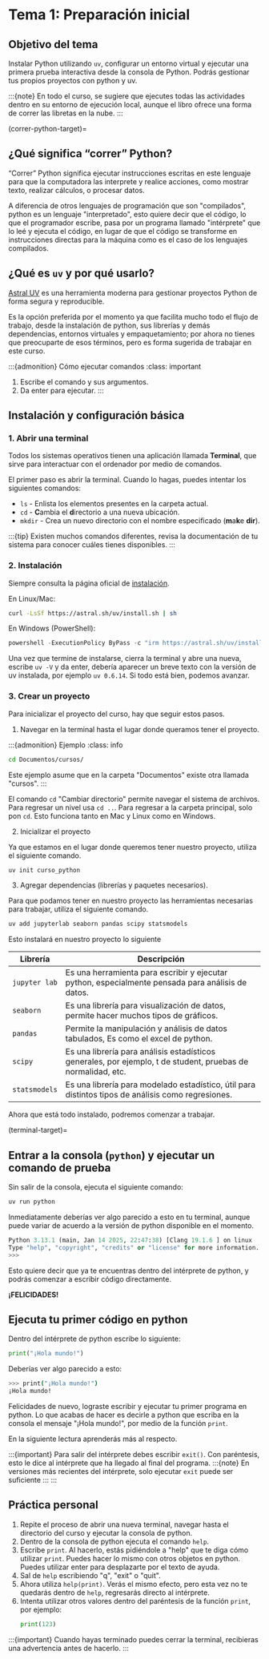 # Tema 1: Preparación inicial

## Objetivo del tema
Instalar Python utilizando `uv`, configurar un entorno virtual y ejecutar una primera prueba interactiva desde la consola de Python. Podrás gestionar tus propios proyectos con python y uv. 

:::{note}
En todo el curso, se sugiere que ejecutes todas las actividades dentro en su entorno de ejecución local, aunque el libro ofrece una forma de correr las libretas en la nube.
:::

(correr-python-target)=
## ¿Qué significa “correr” Python?

“Correr” Python significa ejecutar instrucciones escritas en este lenguaje para que la computadora las interprete y realice acciones, como mostrar texto, realizar cálculos, o procesar datos.

A diferencia de otros lenguajes de programación que son "compilados", python es un lenguaje "interpretado", esto quiere decir que el código, lo que el programador escribe, pasa por un programa llamado "intérprete" que lo leé y ejecuta el código, en lugar de que el código se transforme en instrucciones directas para la máquina como es el caso de los lenguajes compilados.


## ¿Qué es `uv` y por qué usarlo?

[Astral UV](https://docs.astral.sh/uv/) es una herramienta moderna para gestionar proyectos Python de forma segura y reproducible.

Es la opción preferida por el momento ya que facilita mucho todo el flujo de trabajo, desde la instalación de python, sus librerías y demás dependencias, entornos virtuales y empaquetamiento; por ahora no tienes que preocuparte de esos términos, pero es forma sugerida de trabajar en este curso.


:::{admonition} Cómo ejecutar comandos
:class: important
1. Escribe el comando y sus argumentos.
2. Da enter para ejecutar.
:::

## Instalación y configuración básica

### 1. Abrir una terminal

Todos los sistemas operativos tienen una aplicación llamada **Terminal**, que sirve para interactuar con el ordenador por medio de comandos.

El primer paso es abrir la terminal. Cuando lo hagas, puedes intentar los siguientes comandos:

- `ls` - Enlista los elementos presentes en la carpeta actual.
- `cd` - **C**ambia el **d**irectorio a una nueva ubicación.
- `mkdir` - Crea un nuevo directorio con el nombre especificado (**m**a**k**e **dir**).

:::{tip}
Existen muchos comandos diferentes, revisa la documentación de tu sistema para conocer cuáles tienes disponibles.
:::

### 2. Instalación

Siempre consulta la página oficial de [instalación](https://docs.astral.sh/uv/getting-started/installation/).

En Linux/Mac:

```bash
curl -LsSf https://astral.sh/uv/install.sh | sh
```

En Windows (PowerShell):

```powershell
powershell -ExecutionPolicy ByPass -c "irm https://astral.sh/uv/install.ps1 | iex"
```

Una vez que termine de instalarse, cierra la terminal y abre una nueva, escribe `uv -V` y da enter, debería aparecer un breve texto con la versión de uv instalada, por ejemplo `uv 0.6.14`. Si todo está bien, podemos avanzar.

### 3. Crear un proyecto

Para inicializar el proyecto del curso, hay que seguir estos pasos.

1. Navegar en la terminal hasta el lugar donde queramos tener el proyecto.


:::{admonition} Ejemplo
:class: info
```bash 
cd Documentos/cursos/
```
Este ejemplo asume que en la carpeta "Documentos" existe otra llamada "cursos".
:::

El comando `cd` "Cambiar directorio" permite navegar el sistema de archivos. Para regresar un nivel usa `cd ..`. Para regresar a la carpeta principal, solo pon `cd`.
Esto funciona tanto en Mac y Linux como en Windows. 

2. Inicializar el proyecto

Ya que estamos en el lugar donde queremos tener nuestro proyecto, utiliza el siguiente comando.

```bash
uv init curso_python
```

3. Agregar dependencias (librerías y paquetes necesarios).

Para que podamos tener en nuestro proyecto las herramientas necesarias para trabajar, utiliza el siguiente comando.

```bash
uv add jupyterlab seaborn pandas scipy statsmodels
```

Esto instalará en nuestro proyecto lo siguiente

|Librería|Descripción|
|--------|-----------|
|`jupyter lab`| Es una herramienta para escribir y ejecutar python, especialmente pensada para análisis de datos.|
|`seaborn`| Es una librería para visualización de datos, permite hacer muchos tipos de gráficos.|
|`pandas`| Permite la manipulación y análisis de datos tabulados, Es como el excel de python.|
|`scipy`| Es una librería para análisis estadísticos generales, por ejemplo, t de student, pruebas de normalidad, etc.|
|`statsmodels`| Es una librería para modelado estadístico, útil para distintos tipos de análisis como regresiones.|

Ahora que está todo instalado, podremos comenzar a trabajar.

(terminal-target)=

## Entrar a la consola (`python`) y ejecutar un comando de prueba

Sin salir de la consola, ejecuta el siguiente comando:

```bash
uv run python
```

Inmediatamente deberías ver algo parecido a esto en tu terminal, aunque puede variar de acuerdo a la versión de python disponible en el momento.

```python
Python 3.13.1 (main, Jan 14 2025, 22:47:38) [Clang 19.1.6 ] on linux
Type "help", "copyright", "credits" or "license" for more information.
>>> 

```
Esto quiere decir que ya te encuentras dentro del intérprete de python, y podrás comenzar a escribir código directamente.

**¡FELICIDADES!**

## Ejecuta tu primer código en python

Dentro del intérprete de python escribe lo siguiente:

```python
print("¡Hola mundo!")
```

Deberías ver algo parecido a esto:

```bash
>>> print("¡Hola mundo!")
¡Hola mundo!
```

Felicidades de nuevo, lograste escribir y ejecutar tu primer programa en python.
Lo que acabas de hacer es decirle a python que escriba en la consola el mensaje "¡Hola mundo!", por medio de la función `print`.

En la siguiente lectura aprenderás más al respecto.

:::{important}
Para salir del intérprete debes escribir `exit()`. Con paréntesis, esto le dice al intérprete que ha llegado al final del programa.
:::{note}
En versiones más recientes del intérprete, solo ejecutar `exit` puede ser suficiente
:::
:::

## Práctica personal

1. Repite el proceso de abrir una nueva terminal, navegar hasta el directorio del curso y ejecutar la consola de python.
2. Dentro de la consola de python ejecuta el comando `help`.
3. Escribe `print`. Al hacerlo, estás pidiéndole a "help" que te diga cómo utilizar `print`. Puedes hacer lo mismo con otros objetos en python. Puedes utilizar enter para desplazarte por el texto de ayuda.
4. Sal de `help` escribiendo "q", "exit" o "quit".
5. Ahora utiliza `help(print)`. Verás el mismo efecto, pero esta vez no te quedarás dentro de `help`, regresarás directo al intérprete.
6. Intenta utilizar otros valores dentro del paréntesis de la función `print`, por ejemplo:
   ```python
   print(123)
   ```
:::{important}
Cuando hayas terminado puedes cerrar la terminal, recibieras una advertencia antes de hacerlo.
:::